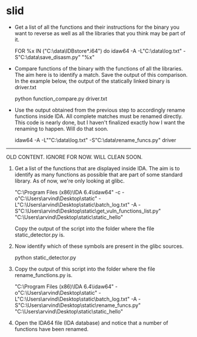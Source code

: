 slid
====

* Get a list of all the functions and their instructions for the binary you want to reverse as well as all the libraries that you think may be part of it.

  FOR %x IN ("C:\data\IDBstore\*.i64") do idaw64 -A -L"C:\data\log.txt" -S"C:\data\save_disasm.py" "%x"

* Compare functions of the binary with the functions of all the libraries. The aim  here is to identify a match. Save the output of this comparison. In the example below, the output of the statically linked binary is driver.txt

  python function_compare.py driver.txt

* Use the output obtained from the previous step to accordingly rename functions inside IDA. All complete matches
must be renamed directly. This code is nearly done, but I haven't finalized exactly how I want the renaming to happen. Will do that soon.

  idaw64 -A -L""C:\data\log.txt" -S"C:\data\rename_funcs.py" driver

-----------------------------------------------------------------------------------------------------------------------

OLD CONTENT. IGNORE FOR NOW. WILL CLEAN SOON.

1. Get a list of the functions that are displayed inside IDA. The aim is to identify as many functions as possible that are part of some
   standard library. As of now, we're only looking at glibc. 
   
   "C:\Program Files (x86)\IDA 6.4\idaw64" -c -o"C:\Users\arvind\Desktop\static" -L"C:\Users\arvind\Desktop\static\batch_log.txt" -A -S"C:\Users\arvind\Desktop\static\get_vuln_functions_list.py" "C:\Users\arvind\Desktop\static\static_hello"

   Copy the output of the script into the folder where the file static_detector.py is.

2. Now identify which of these symbols are present in the glibc sources.

   python static_detector.py
   
3. Copy the output of this script into the folder where the file rename_functions.py is.

   "C:\Program Files (x86)\IDA 6.4\idaw64" -o"C:\Users\arvind\Desktop\static" -L"C:\Users\arvind\Desktop\static\batch_log.txt" -A -S"C:\Users\arvind\Desktop\static\rename_funcs.py" "C:\Users\arvind\Desktop\static\static_hello"
   
4. Open the IDA64 file (IDA database) and notice that a number of functions have been renamed.
